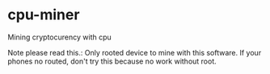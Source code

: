 # cpu-miner
Mining cryptocurency with cpu

Note please read this.:
Only rooted device to mine with this software.
If your phones no routed, don't try this because no work without root.
